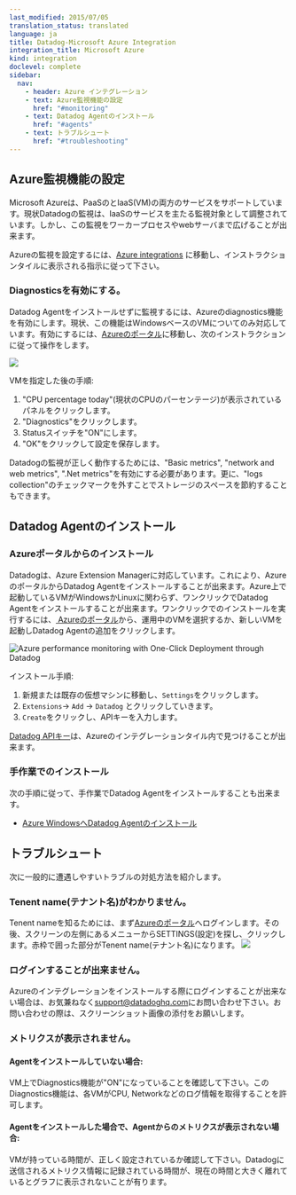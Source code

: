 ```yaml
---
last_modified: 2015/07/05
translation_status: translated
language: ja
title: Datadog-Microsoft Azure Integration
integration_title: Microsoft Azure
kind: integration
doclevel: complete
sidebar:
  nav:
    - header: Azure インテグレーション
    - text: Azure監視機能の設定
      href: "#monitoring"
    - text: Datadog Agentのインストール
      href: "#agents"
    - text: トラブルシュート
      href: "#troubleshooting"
---
```



<!-- ## Configure Azure Monitoring -->

## Azure監視機能の設定


<!-- Microsoft Azure supports both PaaS and IaaS (VM) services. Right now Datadog monitoring is tailored for IaaS services. But it can also be installed in worker and web roles. -->

Microsoft Azureは、PaaSのとIaaS(VM)の両方のサービスをサポートしています。現状Datadogの監視は、IaaSのサービスを主たる監視対象として調整されています。しかし、この監視をワーカープロセスやwebサーバまで広げることが出来ます。


<!-- To setup Azure monitoring, go to [Azure integrations][1] and follow instructions on the page. -->

Azureの監視を設定するには、[Azure integrations][1] に移動し、インストラクションタイルに表示される指示に従って下さい。

<!-- #### Enable diagnostics -->

### Diagnosticsを有効にする。

<!-- To enable agent-less monitoring, you must enable diagnostics. Right now this is only support by Windows based machines. To do this, first go to [Azure preview portal][2] then follow the instructions below. -->

Datadog Agentをインストールせずに監視するには、Azureのdiagnostics機能を有効にします。現状、この機能はWindowsベースのVMについてのみ対応しています。有効にするには、[Azureのポータル][2]に移動し、次のインストラクションに従って操作をします。

![](/integrations/azure/azure_diag_manual.png)


<!-- After locating your VM:

1. Click on the CPU percentage today panel to show metrics panel
2. Click on Diagnostics
3. Shift the switch to open
4. Click OK to save your changes -->

VMを指定した後の手順:

1. "CPU percentage today"(現状のCPUのパーセンテージ)が表示されているパネルをクリックします。
2. "Diagnostics"をクリックします。
3. Statusスイッチを"ON"にします。
4. "OK"をクリックして設定を保存します。

<!-- Datadog only requires Basic metrics, network and web metrics as well as .Net metrics to function correctly. Un-check logs collection could save you some storage space. -->

Datadogの監視が正しく動作するためには、"Basic metrics", "network and web metrics", ".Net metrics"を有効にする必要があります。更に、"logs collection"のチェックマークを外すことでストレージのスペースを節約することもできます。


<!-- ## Deploy agents -->

## Datadog Agentのインストール


### Azureポータルからのインストール

Datadogは、Azure Extension Managerに対応しています。これにより、AzureのポータルからDatadog Agentをインストールすることが出来ます。Azure上で起動しているVMがWindowsかLinuxに関わらず、ワンクリックでDatadog Agentをインストールすることが出来ます。ワンクリックでのインストールを実行するには、[
Azureのポータル](http://portal.azure.com)から、運用中のVMを選択するか、新しいVMを起動しDatadog Agentの追加をクリックします。

![Azure performance monitoring with One-Click Deployment through Datadog](/images/azure-image-4.gif)

インストール手順:

1. 新規または既存の仮想マシンに移動し、`Settings`をクリックします。
2. `Extensions`-> `Add` -> `Datadog` とクリックしていきます。
3. `Create`をクリックし、APIキーを入力します。

[Datadog APIキー](https://app.datadoghq.com/azure/landing/)は、Azureのインテグレーションタイル内で見つけることが出来ます。


### 手作業でのインストール

<!-- You can either deploy agents manually by following the instructions <a href="https://docs.datadoghq.com/guides/azure/">here</a>. -->

次の手順に従って、手作業でDatadog Agentをインストールすることも出来ます。

- [Azure WindowsへDatadog Agentのインストール](/ja/guides/azure/)


<!-- ## Troubleshooting -->

## トラブルシュート


<!-- Here are some common issues you might be seeing. -->

次に一般的に遭遇しやすいトラブルの対処方法を紹介します。


<!-- ### I don't know my tenent name
To locate your tenent name first log into the current [Azure portal][4].
After logging in, locate the settings page on the left side of the screen.
![](integrations/azure/azure_tenent.png)

The text in the red box shown in sceenshot above is your tenent name. Please only include text between parentheses. -->

### Tenent name(テナント名)がわかりません。
Tenent nameを知るためには、まず[Azureのポータル][4]へログインします。その後、スクリーンの左側にあるメニューからSETTINGS(設定)を探し、クリックします。赤枠で囲った部分がTenent name(テナント名)になります。
![](integrations/azure/azure_tenent.png)


<!-- ### Unable to login
If you have experienced error logging in while trying to install the integration, please reach out to [support@datadoghq.com][3]. When possible, please attache screen shot. -->

### ログインすることが出来ません。
Azureのインテグレーションをインストールする際にログインすることが出来ない場合は、お気兼ねなく[support@datadoghq.com][3]にお問い合わせ下さい。お問い合わせの際は、スクリーンショット画像の添付をお願いします。


<!-- ### No metrics are showing up
Please make sure you have enabled diagnostics on your VMs. Diagnostics allows VMs to collect logging information which includes metrics for CPU, Network etc. -->

### メトリクスが表示されません。

#### Agentをインストールしていない場合:
VM上でDiagnostics機能が"ON"になっていることを確認して下さい。このDiagnostics機能は、各VMがCPU, Networkなどのログ情報を取得することを許可します。

#### Agentをインストールした場合で、Agentからのメトリクスが表示されない場合:
VMが持っている時間が、正しく設定されているか確認して下さい。Datadogに送信されるメトリクス情報に記録されている時間が、現在の時間と大きく離れているとグラフに表示されないことが有ります。


   [1]: https://app.datadoghq.com/account/settings#integrations/azure
   [2]: https://portal.azure.com
   [3]: mailto:support@datadoghq.com
   [4]: https://manage.windowsazure.com
